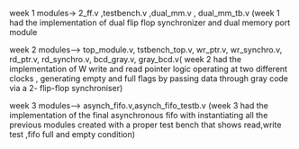 week 1 modules-> 2_ff.v ,testbench.v ,dual_mm.v , dual_mm_tb.v (week 1 had the implementation of dual flip flop synchronizer and dual memory port module



week 2 modules--> top_module.v, tstbench_top.v, wr_ptr.v, wr_synchro.v, rd_ptr.v, rd_synchro.v, bcd_gray.v, gray_bcd.v( week 2 had the implementation of W write and read pointer logic operating at two different clocks , generating empty and full flags by passing data through gray code via a 2- flip-flop synchroniser)


week 3 modules--> asynch_fifo.v,asynch_fifo_testb.v (week 3 had the implementation of the final asynchronous fifo with instantiating all the previous modules created with a proper test bench that shows read,write test ,fifo full and empty condition)
